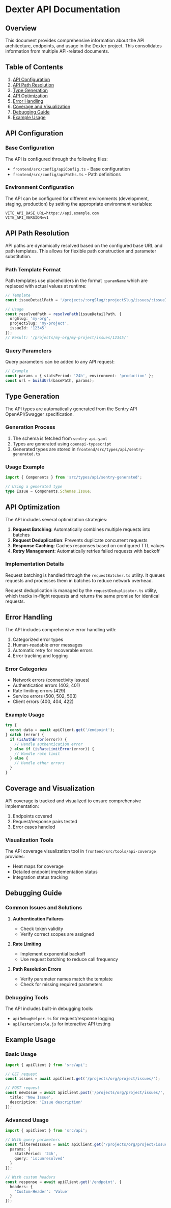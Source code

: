 # Dexter API Documentation

## Overview

This document provides comprehensive information about the API architecture, endpoints, and usage in the Dexter project. This consolidates information from multiple API-related documents.

## Table of Contents

1. [API Configuration](#api-configuration)
2. [API Path Resolution](#api-path-resolution)
3. [Type Generation](#type-generation)
4. [API Optimization](#api-optimization)
5. [Error Handling](#error-handling)
6. [Coverage and Visualization](#coverage-and-visualization)
7. [Debugging Guide](#debugging-guide)
8. [Example Usage](#example-usage)

## API Configuration

### Base Configuration

The API is configured through the following files:
- `frontend/src/config/apiConfig.ts` - Base configuration
- `frontend/src/config/apiPaths.ts` - Path definitions

### Environment Configuration

The API can be configured for different environments (development, staging, production) by setting the appropriate environment variables:

```
VITE_API_BASE_URL=https://api.example.com
VITE_API_VERSION=v1
```

## API Path Resolution

API paths are dynamically resolved based on the configured base URL and path templates. This allows for flexible path construction and parameter substitution.

### Path Template Format

Path templates use placeholders in the format `:paramName` which are replaced with actual values at runtime:

```typescript
// Template
const issueDetailPath = '/projects/:orgSlug/:projectSlug/issues/:issueId/';

// Usage
const resolvedPath = resolvePath(issueDetailPath, {
  orgSlug: 'my-org',
  projectSlug: 'my-project',
  issueId: '12345'
});
// Result: '/projects/my-org/my-project/issues/12345/'
```

### Query Parameters

Query parameters can be added to any API request:

```typescript
// Example
const params = { statsPeriod: '24h', environment: 'production' };
const url = buildUrl(basePath, params);
```

## Type Generation

The API types are automatically generated from the Sentry API OpenAPI/Swagger specification.

### Generation Process

1. The schema is fetched from `sentry-api.yaml`
2. Types are generated using `openapi-typescript`
3. Generated types are stored in `frontend/src/types/api/sentry-generated.ts`

### Usage Example

```typescript
import { Components } from 'src/types/api/sentry-generated';

// Using a generated type
type Issue = Components.Schemas.Issue;
```

## API Optimization

The API includes several optimization strategies:

1. **Request Batching**: Automatically combines multiple requests into batches
2. **Request Deduplication**: Prevents duplicate concurrent requests 
3. **Response Caching**: Caches responses based on configured TTL values
4. **Retry Management**: Automatically retries failed requests with backoff

### Implementation Details

Request batching is handled through the `requestBatcher.ts` utility. It queues requests and processes them in batches to reduce network overhead.

Request deduplication is managed by the `requestDeduplicator.ts` utility, which tracks in-flight requests and returns the same promise for identical requests.

## Error Handling

The API includes comprehensive error handling with:

1. Categorized error types
2. Human-readable error messages
3. Automatic retry for recoverable errors
4. Error tracking and logging

### Error Categories

- Network errors (connectivity issues)
- Authentication errors (403, 401)
- Rate limiting errors (429)
- Service errors (500, 502, 503)
- Client errors (400, 404, 422)

### Example Usage

```typescript
try {
  const data = await apiClient.get('/endpoint');
} catch (error) {
  if (isAuthError(error)) {
    // Handle authentication error
  } else if (isRateLimitError(error)) {
    // Handle rate limit
  } else {
    // Handle other errors
  }
}
```

## Coverage and Visualization

API coverage is tracked and visualized to ensure comprehensive implementation:

1. Endpoints covered
2. Request/response pairs tested
3. Error cases handled

### Visualization Tools

The API coverage visualization tool in `frontend/src/tools/api-coverage` provides:

- Heat maps for coverage
- Detailed endpoint implementation status
- Integration status tracking

## Debugging Guide

### Common Issues and Solutions

1. **Authentication Failures**
   - Check token validity
   - Verify correct scopes are assigned

2. **Rate Limiting**
   - Implement exponential backoff
   - Use request batching to reduce call frequency

3. **Path Resolution Errors**
   - Verify parameter names match the template
   - Check for missing required parameters

### Debugging Tools

The API includes built-in debugging tools:

- `apiDebugHelper.ts` for request/response logging
- `apiTesterConsole.js` for interactive API testing

## Example Usage

### Basic Usage

```typescript
import { apiClient } from 'src/api';

// GET request
const issues = await apiClient.get('/projects/org/project/issues/');

// POST request
const newIssue = await apiClient.post('/projects/org/project/issues/', {
  title: 'New Issue',
  description: 'Issue description'
});
```

### Advanced Usage

```typescript
import { apiClient } from 'src/api';

// With query parameters
const filteredIssues = await apiClient.get('/projects/org/project/issues/', {
  params: {
    statsPeriod: '24h',
    query: 'is:unresolved'
  }
});

// With custom headers
const response = await apiClient.get('/endpoint', {
  headers: {
    'Custom-Header': 'Value'
  }
});
```
